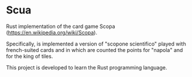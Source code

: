 # Scua

Rust implementation of the card game Scopa (https://en.wikipedia.org/wiki/Scopa).

Specifically, is implemented a version of "scopone scientifico" played with french-suited cards and in which are counted the points for "napola" and for the king of tiles. 

This project is developed to learn the Rust programming language.
